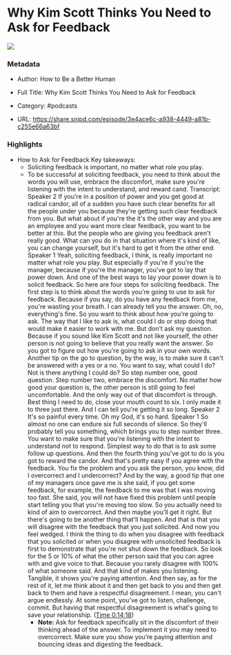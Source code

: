 # Why Kim Scott Thinks You Need to Ask for Feedback

![](https://wsrv.nl/?url=https%3A%2F%2Ff.prxu.org%2F357%2Fimages%2Ff505aaa0-3e26-4bd6-880a-910afb7b2cf5%2FTED_Better_Human_Logo_Tile_2400x2400.jpg&w=100&h=100)

### Metadata

- Author: How to Be a Better Human
- Full Title: Why Kim Scott Thinks You Need to Ask for Feedback
- Category: #podcasts



- URL: https://share.snipd.com/episode/3e4ace6c-a938-4449-a81b-c255e66a63bf

### Highlights

- How to Ask for Feedback 
  Key takeaways:
  - Soliciting feedback is important, no matter what role you play.
  - To be successful at soliciting feedback, you need to think about the words you will use, embrace the discomfort, make sure you're listening with the intent to understand, and reward cand.
  Transcript:
  Speaker 2
  If you're in a position of power and you get good at radical candor, all of a sudden you have such clear benefits for all the people under you because they're getting such clear feedback from you. But what about if you're the it's the other way and you are an employee and you want more clear feedback, you want to be better at this. But the people who are giving you feedback aren't really good. What can you do in that situation where it's kind of like, you can change yourself, but it's hard to get it from the other end.
  Speaker 1
  Yeah, soliciting feedback, I think, is really important no matter what role you play. But especially if you're if you're the manager, because if you're the manager, you've got to lay that power down. And one of the best ways to lay your power down is to solicit feedback. So here are four steps for soliciting feedback. The first step is to think about the words you're going to use to ask for feedback. Because if you say, do you have any feedback from me, you're wasting your breath. I can already tell you the answer. Oh, no, everything's fine. So you want to think about how you're going to ask. The way that I like to ask is, what could I do or stop doing that would make it easier to work with me. But don't ask my question. Because if you sound like Kim Scott and not like yourself, the other person is not going to believe that you really want the answer. So you got to figure out how you're going to ask in your own words. Another tip on the go to question, by the way, is to make sure it can't be answered with a yes or a no. You want to say, what could I do? Not is there anything I could do? So step number one, good question. Step number two, embrace the discomfort. No matter how good your question is, the other person is still going to feel uncomfortable. And the only way out of that discomfort is through. Best thing I need to do, close your mouth count to six. I only made it to three just there. And I can tell you're getting it so long.
  Speaker 2
  It's so painful every time. Oh my God, it's so hard.
  Speaker 1
  So almost no one can endure six full seconds of silence. So they'll probably tell you something, which brings you to step number three. You want to make sure that you're listening with the intent to understand not to respond. Simplest way to do that is to ask some follow up questions. And then the fourth thing you've got to do is you got to reward the candor. And that's pretty easy if you agree with the feedback. You fix the problem and you ask the person, you know, did I overcorrect and I undercorrect? And by the way, a good tip that one of my managers once gave me is she said, if you get some feedback, for example, the feedback to me was that I was moving too fast. She said, you will not have fixed this problem until people start telling you that you're moving too slow. So you actually need to kind of aim to overcorrect. And then maybe you'll get it right. But there's going to be another thing that'll happen. And that is that you will disagree with the feedback that you just solicited. And now you feel wedged. I think the thing to do when you disagree with feedback that you solicited or when you disagree with unsolicited feedback is first to demonstrate that you're not shut down the feedback. So look for the 5 or 10% of what the other person said that you can agree with and give voice to that. Because you rarely disagree with 100% of what someone said. And that kind of makes you listening. Tangible, it shows you're paying attention. And then say, as for the rest of it, let me think about it and then get back to you and then get back to them and have a respectful disagreement. I mean, you can't argue endlessly. At some point, you've got to listen, challenge, commit. But having that respectful disagreement is what's going to save your relationship. ([Time 0:14:18](https://share.snipd.com/snip/74ccf70e-ba93-4cb1-90d8-ca2f9acea21d))
    - **Note:** Ask for feedback specifically sit in the discomfort of their thinking ahead of the answer. To implement it you may need to overcorrect. Make sure you show you’re paying attention and bouncing ideas and digesting the feedback.
